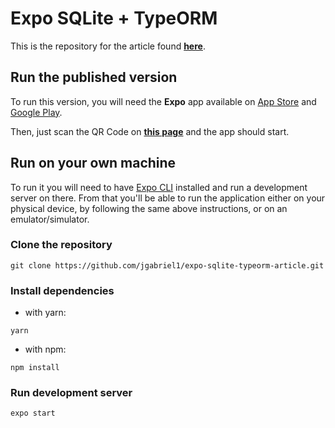 # Expo SQLite + TypeORM

This is the repository for the article found [**here**](https://dev.to/jgabriel1/expo-sqlite-typeorm-4mn8).

## Run the published version
To run this version, you will need the **Expo** app available on [App Store](https://apps.apple.com/br/app/expo-client/id982107779) and [Google Play](https://play.google.com/store/apps/details?id=host.exp.exponent&hl=pt_BR&gl=US).

Then, just scan the QR Code on [**this page**](https://expo.io/@jgabriel1/projects/sqlite-typeorm-article) and the app should start.

## Run on your own machine
To run it you will need to have [Expo CLI](https://docs.expo.io/workflow/expo-cli/#installation) installed and run a development server on there. From that you'll be able to run the application either on your physical device, by following the same above instructions, or on an emulator/simulator.

### Clone the repository
```
git clone https://github.com/jgabriel1/expo-sqlite-typeorm-article.git
```

### Install dependencies
- with yarn:
```
yarn
```
- with npm:
```
npm install
```

### Run development server
```
expo start
```
